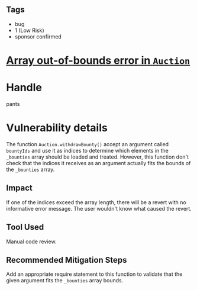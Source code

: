 ## Tags

- bug
- 1 (Low Risk)
- sponsor confirmed

# [Array out-of-bounds error in `Auction`](https://github.com/code-423n4/2021-10-defiprotocol-findings/issues/31) 

# Handle

pants


# Vulnerability details

The function `Auction.withdrawBounty()` accept an argument called `bountyIds` and use it as indices to determine which elements in the `_bounties` array should be loaded and treated. However, this function don't check that the indices it receives as an argument actually fits the bounds of the `_bounties` array.

## Impact
If one of the indices exceed the array length, there will be a revert with no informative error message. The user wouldn't know what caused the revert.

## Tool Used
Manual code review.

## Recommended Mitigation Steps
Add an appropriate require statement to this function to validate that the given argument fits the `_bounties` array bounds.

